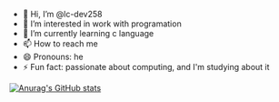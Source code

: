 - 👋 Hi, I’m @lc-dev258
- 👀 I’m interested in work with programation
- 🌱 I’m currently learning c language
- 📫 How to reach me 
- 😄 Pronouns: he
- ⚡ Fun fact: passionate about computing, and I'm studying about it

[![Anurag's GitHub stats](https://github-readme-stats.vercel.app/api?username=lc-dev258)](https://github.com/lc-dev258/github-readme-stats)
